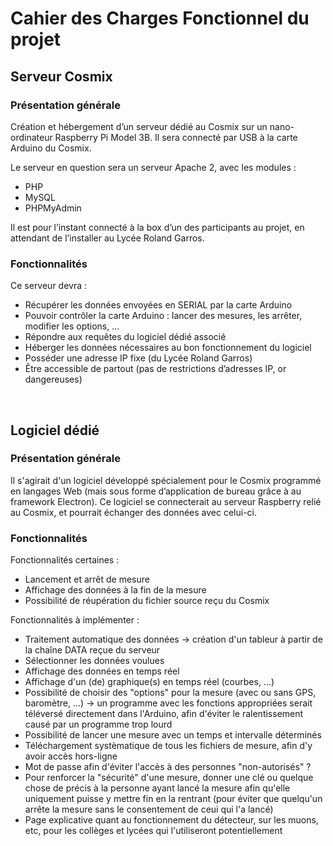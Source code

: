 # Cahier des Charges Fonctionnel du projet

## Serveur Cosmix

### Présentation générale 

Création et hébergement d’un serveur dédié au Cosmix sur un nano-ordinateur Raspberry Pi Model 3B. Il sera connecté par USB à la carte Arduino du Cosmix. 

Le serveur en question sera un serveur Apache 2, avec les modules :
- PHP
- MySQL
- PHPMyAdmin

Il est pour l’instant connecté à la box d’un des participants au projet, en attendant de l’installer au Lycée Roland Garros. 

### Fonctionnalités

Ce serveur devra : 
- Récupérer les données envoyées en SERIAL par la carte Arduino
- Pouvoir contrôler la carte Arduino : lancer des mesures, les arrêter, modifier les options, ...
- Répondre aux requêtes du logiciel dédié associé
- Héberger les données nécessaires au bon fonctionnement du logiciel
- Posséder une adresse IP fixe (du Lycée Roland Garros)
- Être accessible de partout (pas de restrictions d’adresses IP, or dangereuses)

<br />

## Logiciel dédié

### Présentation générale

Il s'agirait d'un logiciel développé spécialement pour le Cosmix programmé en langages Web (mais sous forme d’application de bureau grâce à au framework Electron). Ce logiciel se connecterait au serveur Raspberry relié au Cosmix, et pourrait échanger des données avec celui-ci.

### Fonctionnalités 

Fonctionnalités certaines :
- Lancement et arrêt de mesure
- Affichage des données à la fin de la mesure 
- Possibilité de réupération du fichier source reçu du Cosmix

Fonctionnalités à implémenter :
- Traitement automatique des données -> création d'un tableur à partir de la chaîne DATA reçue du serveur
- Sélectionner les données voulues
- Affichage des données en temps réel
- Affichage d'un (de) graphique(s) en temps réel (courbes, ...)
- Possibilité de choisir des "options" pour la mesure (avec ou sans GPS, baromètre, ...) -> un programme avec les fonctions appropriées serait téléversé directement dans l'Arduino, afin d'éviter le ralentissement causé par un programme trop lourd
- Possibilité de lancer une mesure avec un temps et intervalle déterminés
- Téléchargement systèmatique de tous les fichiers de mesure, afin d'y avoir accès hors-ligne
- Mot de passe afin d'éviter l'accès à des personnes "non-autorisés" ?
- Pour renforcer la "sécurité" d'une mesure, donner une clé ou quelque chose de précis à la personne ayant lancé la mesure afin qu'elle uniquement puisse y mettre fin en la rentrant (pour éviter que quelqu'un arrête la mesure sans le consentement de ceui qui l'a lancé)
- Page explicative quant au fonctionnement du détecteur, sur les muons, etc, pour les collèges et lycées qui l'utiliseront potentiellement

